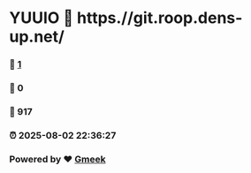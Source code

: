 # YUUIO :link: https.//git.roop.dens-up.net/ 
### :page_facing_up: [1](https://YUUIO899.github.io/YUUIO.githb.io/tag.html) 
### :speech_balloon: 0 
### :hibiscus: 917 
### :alarm_clock: 2025-08-02 22:36:27 
### Powered by :heart: [Gmeek](https://github.com/Meekdai/Gmeek)
